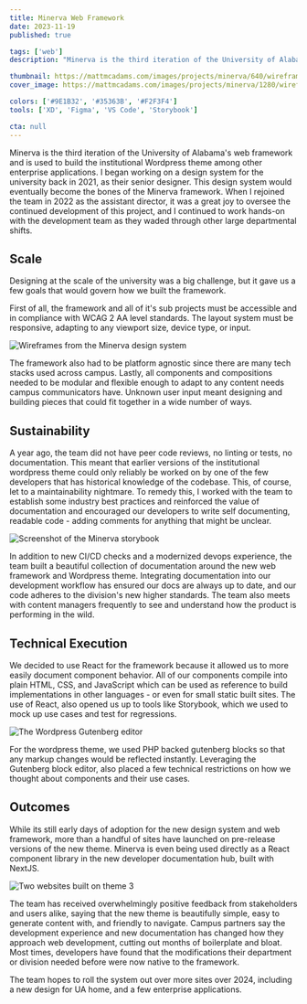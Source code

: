 ```yaml
---
title: Minerva Web Framework
date: 2023-11-19
published: true

tags: ['web']
description: "Minerva is the third iteration of the University of Alabama's web framework and is used to build the institutional Wordpress theme among other enterprise applications."

thumbnail: https://mattmcadams.com/images/projects/minerva/640/wireframes.jpg
cover_image: https://mattmcadams.com/images/projects/minerva/1280/wireframes.jpg

colors: ['#9E1B32', '#35363B', '#F2F3F4']
tools: ['XD', 'Figma', 'VS Code', 'Storybook']

cta: null
---
```


Minerva is the third iteration of the University of Alabama's web framework and is used to build the institutional Wordpress theme among other enterprise applications. I began working on a design system for the university back in 2021, as their senior designer. This design system would eventually become the bones of the Minerva framework. When I rejoined the team in 2022 as the assistant director, it was a great joy to oversee the continued development of this project, and I continued to work hands-on with the development team as they waded through other large departmental shifts.

## Scale

Designing at the scale of the university was a big challenge, but it gave us a few goals that would govern how we built the framework.

First of all, the framework and all of it's sub projects must be accessible and in compliance with WCAG 2 AA level standards. The layout system must be responsive, adapting to any viewport size, device type, or input.

![Wireframes from the Minerva design system](https://mattmcadams.com/images/projects/minerva/960/wireframes.jpg)

The framework also had to be platform agnostic since there are many tech stacks used across campus. Lastly, all components and compositions needed to be modular and flexible enough to adapt to any content needs campus communicators have. Unknown user input meant designing and building pieces that could fit together in a wide number of ways.

## Sustainability

A year ago, the team did not have peer code reviews, no linting or tests, no documentation. This meant that earlier versions of the institutional wordpress theme could only reliably be worked on by one of the few developers that has historical knowledge of the codebase. This, of course, let to a maintainability nightmare. To remedy this, I worked with the team to establish some industry best practices and reinforced the value of documentation and encouraged our developers to write self documenting, readable code - adding comments for anything that might be unclear.

![Screenshot of the Minerva storybook](https://mattmcadams.com/images/projects/minerva/960/storybook.jpg)

In addition to new CI/CD checks and a modernized devops experience, the team built a beautiful collection of documentation around the new web framework and Wordpress theme. Integrating documentation into our development workflow has ensured our docs are always up to date, and our code adheres to the division's new higher standards. The team also meets with content managers frequently to see and understand how the product is performing in the wild.

## Technical Execution

We decided to use React for the framework because it allowed us to more easily document component behavior. All of our components compile into plain HTML, CSS, and JavaScript which can be used as reference to build implementations in other languages - or even for small static built sites. The use of React, also opened us up to tools like Storybook, which we used to mock up use cases and test for regressions.

![The Wordpress Gutenberg editor](https://mattmcadams.com/images/projects/minerva/960/gutenberg.jpg)

For the wordpress theme, we used PHP backed gutenberg blocks so that any markup changes would be reflected instantly. Leveraging the Gutenberg block editor, also placed a few technical restrictions on how we thought about components and their use cases.

## Outcomes

While its still early days of adoption for the new design system and web framework, more than a handful of sites have launched on pre-release versions of the new theme. Minerva is even being used directly as a React component library in the new developer documentation hub, built with NextJS.

![Two websites built on theme 3](https://mattmcadams.com/images/projects/minerva/960/websites.jpg)

The team has received overwhelmingly positive feedback from stakeholders and users alike, saying that the new theme is beautifully simple, easy to generate content with, and friendly to navigate. Campus partners say the development experience and new documentation has changed how they approach web development, cutting out months of boilerplate and bloat. Most times, developers have found that the modifications their department or division needed before were now native to the framework.

The team hopes to roll the system out over more sites over 2024, including a new design for UA home, and a few enterprise applications.

